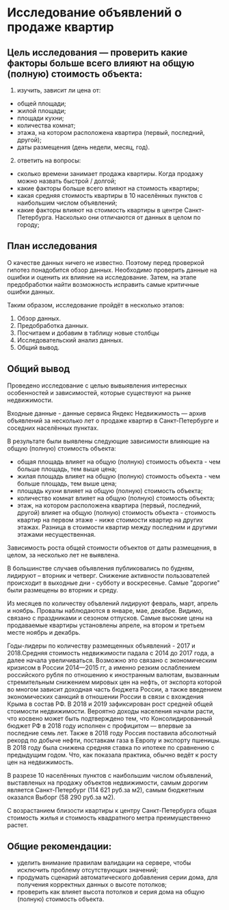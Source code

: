 # Исследование объявлений о продаже квартир
## Цель исследования — проверить какие факторы больше всего влияют на общую (полную) стоимость объекта: 
1) изучить, зависит ли цена от:
 - общей площади;
 - жилой площади;
 - площади кухни;
 - количества комнат;
 - этажа, на котором расположена квартира (первый, последний, другой);
 - даты размещения (день недели, месяц, год).
 
2) ответить на вопросы:
 - сколько времени занимает продажа квартиры. Когда продажу можно назвать быстрой / долгой;
 - какие факторы больше всего влияют на стоимость квартиры;
 - какая средняя стоимость квартиры в 10 населённых пунктов с наибольшим числом объявлений;
 - какие факторы влияют на стоимость квартиры в центре Санкт-Петербурга. Насколько они отличаются от данных в целом по городу;

## План исследования
О качестве данных ничего не известно. Поэтому перед проверкой гипотез понадобится обзор данных. Необходимо проверить данные на ошибки и оценить их влияние на исследование. Затем, на этапе предобработки найти возможность исправить самые критичные ошибки данных.
 
Таким образом, исследование пройдёт в несколько этапов:
 1. Обзор данных.
 2. Предобработка данных.
 3. Посчитаем и добавим в таблицу новые столбцы
 4. Исследовательский анализ данных.
 5. Общий вывод.

## Общий вывод
Проведено исследование с целью вывыявления интересных особенностей и зависимостей, которые существуют на рынке недвижимости.

Входные данные - данные сервиса Яндекс Недвижимость — архив объявлений за несколько лет о продаже квартир в Санкт-Петербурге и соседних населённых пунктах.

В результате были выявлены следующие зависимости влияющие на общую (полную) стоимость объекта:
 - общая площадь влияет на общую (полную) стоимость объекта - чем больше площадь, тем выше цена;
 - жилая площадь влияет на общую (полную) стоимость объекта - чем больше площадь, тем выше цена;
 - площадь кухни влияет на общую (полную) стоимость объекта;
 - количество комнат влияет на общую (полную) стоимость объекта;
 - этаж, на котором расположена квартира (первый, последний, другой) влияет на общую (полную) стоимость объекта - стоимость квартир на первом этаже - ниже стоимости квартир на других этажах. Разница в стоимости квартир между последним и другими этажами несущественная. 
 
 Зависимость роста общей стоимости объектов от даты размещения, в целом, за несколько лет не выявлена. 

В большинстве случаев объявления публиковались по будням, лидируют – вторник и четверг. Снижение активности пользователей происходит в выходные дни - субботу и воскресенье. Самые "дорогие" были размещены во вторник и среду.

Из месяцев по количеству объвлений лидируют февраль, март, апрель и ноябрь. Провалы наблюдаются в январе, мае, декабре. Видимо, связано с праздниками и сезоном отпусков. Самые высокие цены на продаваемые квартиры установлены апреле, на втором и третьем месте ноябрь и декабрь.

Годы-лидеры по количеству размещенных объявлений - 2017 и 2018.Средняя стоимость недвижимости падала с 2014 до 2017 года, а далее начала увеличиваться. Возможно это связано с экономическим кризисом в России 2014—2015 гг, а именно резким ослаблением российского рубля по отношению к иностранным валютам, вызванным стремительным снижением мировых цен на нефть, от экспорта которой во многом зависит доходная часть бюджета России, а также введением экономических санкций в отношении России в связи с вхождения Крыма в состав РФ. В 2018 и 2019 зафиксирован рост средней общей стоимости недвижимости. Вероятно доходы населения начали расти, что косвено может быть подтверждено тем, что Консолидированный бюджет РФ в 2018 году исполнен с профицитом — впервые за последние семь лет. Также в 2018 году Россия поставила абсолютный рекорд по добыче нефти, поставкам газа в Европу и экспорту пшеницы. В 2018 году была снижена средняя ставка по ипотеке по сравнению с предыдущим годом. Что, как показала практика, обычно ведёт к росту цен на недвижимость.

В разрезе 10 населённых пунктов с наибольшим числом объявлений, выставленых на продажу объектов недвижимости, самым дорогим является Санкт-Петербург (114 621 руб.за м2), самым бюджетным оказался Выборг (58 290 руб.за м2).

С возрастанием близости квартиры к центру Санкт-Петербурга общая стоимость жилья и стоимость квадратного метра преимущественно растет.

## Общие рекомендации:
- уделить внимание правилам валидации на сервере, чтобы исключить проблему отсутствующих значений;
- продумать сценарий автоматического добавления серии дома, для получения корректных данных о высоте потолков;
- проверить как влияет высота потолков и серия дома на общую (полную) стоимость объекта.
